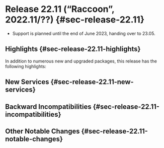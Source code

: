 # Release 22.11 (“Raccoon”, 2022.11/??) {#sec-release-22.11}

- Support is planned until the end of June 2023, handing over to 23.05.

## Highlights {#sec-release-22.11-highlights}

In addition to numerous new and upgraded packages, this release has the following highlights:

<!-- To avoid merge conflicts, consider adding your item at an arbitrary place in the list instead. -->

## New Services {#sec-release-22.11-new-services}

<!-- To avoid merge conflicts, consider adding your item at an arbitrary place in the list instead. -->

## Backward Incompatibilities {#sec-release-22.11-incompatibilities}

<!-- To avoid merge conflicts, consider adding your item at an arbitrary place in the list instead. -->

## Other Notable Changes {#sec-release-22.11-notable-changes}

<!-- To avoid merge conflicts, consider adding your item at an arbitrary place in the list instead. -->
